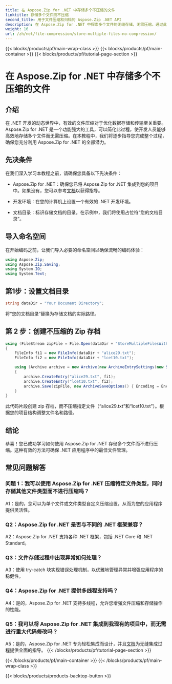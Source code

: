 ```yaml
---
title: 在 Aspose.Zip for .NET 中存储多个不压缩的文件
linktitle: 存储多个文件而不压缩
second_title: 用于文件压缩和归档的 Aspose.Zip .NET API
description: 在 Aspose.Zip for .NET 中探索多个文件的无缝存储，无需压缩。通过此分步指南优化您的 .NET 应用程序以实现高效的文件管理。
weight: 16
url: /zh/net/file-compression/store-multiple-files-no-compression/
---
```


{{< blocks/products/pf/main-wrap-class >}}
{{< blocks/products/pf/main-container >}}
{{< blocks/products/pf/tutorial-page-section >}}

# 在 Aspose.Zip for .NET 中存储多个不压缩的文件

## 介绍

在 .NET 开发的动态世界中，有效的文件压缩对于优化数据存储和传输至关重要。 Aspose.Zip for .NET 是一个功能强大的工具，可以简化此过程，使开发人员能够高效地存储多个文件而无需压缩。在本教程中，我们将逐步指导您完成整个过程，确保您充分利用 Aspose.Zip for .NET 的全部潜力。

## 先决条件

在我们深入学习本教程之前，请确保您具备以下先决条件：

- Aspose.Zip for .NET：确保您已将 Aspose.Zip for .NET 集成到您的项目中。如果没有，您可以参考[文档](https://reference.aspose.com/zip/net/)以获得指导。

- 开发环境：在您的计算机上设置一个有效的 .NET 开发环境。

- 文档目录：标识存储文档的目录。在示例中，我们将使用占位符“您的文档目录”。

## 导入命名空间

在开始编码之前，让我们导入必要的命名空间以确保流畅的编码体验：

```csharp
using Aspose.Zip;
using Aspose.Zip.Saving;
using System.IO;
using System.Text;
```

## 第1步：设置文档目录

```csharp
string dataDir = "Your Document Directory";
```

将“您的文档目录”替换为存储文档的实际路径。

## 第 2 步：创建不压缩的 Zip 存档

```csharp
using (FileStream zipFile = File.Open(dataDir + "StoreMultipleFilesWithoutCompression_out.zip", FileMode.Create))
{
    FileInfo fi1 = new FileInfo(dataDir + "alice29.txt");
    FileInfo fi2 = new FileInfo(dataDir + "lcet10.txt");

    using (Archive archive = new Archive(new ArchiveEntrySettings(new StoreCompressionSettings())))
    {
        archive.CreateEntry("alice29.txt", fi1);
        archive.CreateEntry("lcet10.txt", fi2);
        archive.Save(zipFile, new ArchiveSaveOptions() { Encoding = Encoding.ASCII });
    }
}
```

此代码片段创建 zip 存档，而不压缩指定文件（“alice29.txt”和“lcet10.txt”）。根据您的项目结构调整文件名和路径。

## 结论

恭喜！您已成功学习如何使用 Aspose.Zip for .NET 存储多个文件而不进行压缩。这种有效的方法可确保 .NET 应用程序中的最佳文件管理。

## 常见问题解答

### 问题 1：我可以使用 Aspose.Zip for .NET 压缩特定文件类型，同时存储其他文件类型而不进行压缩吗？

A1：是的，您可以为单个文件或文件类型自定义压缩设置，从而为您的应用程序提供灵活性。

### Q2：Aspose.Zip for .NET 是否与不同的 .NET 框架兼容？

A2：Aspose.Zip for .NET 支持各种 .NET 框架，包括 .NET Core 和 .NET Standard。

### Q3：文件存储过程中出现异常如何处理？

A3：使用 try-catch 块实现错误处理机制，以优雅地管理异常并增强应用程序的稳健性。

### Q4：Aspose.Zip for .NET 提供多线程支持吗？

A4：是的，Aspose.Zip for .NET 支持多线程，允许您增强文件压缩和存储操作的性能。

### Q5：我可以将 Aspose.Zip for .NET 集成到我现有的项目中，而无需进行重大代码修改吗？

 A5：是的，Aspose.Zip for .NET 专为轻松集成而设计，并且[文档](https://reference.aspose.com/zip/net/)为无缝集成过程提供全面的指导。
{{< /blocks/products/pf/tutorial-page-section >}}

{{< /blocks/products/pf/main-container >}}
{{< /blocks/products/pf/main-wrap-class >}}

{{< blocks/products/products-backtop-button >}}
